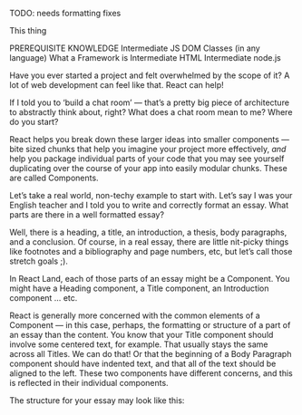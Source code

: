 TODO: needs formatting fixes

This thing

PREREQUISITE KNOWLEDGE
Intermediate JS
DOM
Classes (in any language)
What a Framework is
Intermediate HTML
Intermediate node.js

Have you ever started a project and felt overwhelmed by the scope of it? A lot of web development can feel like that. React can help! 

If I told you to ‘build a chat room’ — that’s a pretty big piece of architecture to abstractly think about, right? What does a chat room mean to me? Where do you start? 

React helps you break down these larger ideas into smaller components — bite sized chunks that help you imagine your project more effectively, _and_ help you package individual parts of your code that you may see yourself duplicating over the course of your app into easily modular chunks. These are called Components. 

Let’s take a real world, non-techy example to start with. Let’s say I was your English teacher and I told you to write and correctly format an essay. What parts are there in a well formatted essay? 

Well, there is a heading, a title, an introduction, a thesis, body paragraphs, and a conclusion. Of course, in a real essay, there are little nit-picky things like footnotes and a bibliography and page numbers, etc, but let’s call those stretch goals ;). 

In React Land, each of those parts of an essay might be a Component. You might have a Heading component, a Title component, an Introduction component … etc.

React is generally more concerned with the common elements of a Component — in this case, perhaps, the formatting or structure of a part of an essay than the content. You know that your Title component should involve some centered text, for example. That usually stays the same across all Titles. We can do that! Or that the beginning of a Body Paragraph component should have indented text, and that all of the text should be aligned to the left. These two components have different concerns, and this is reflected in their individual components. 

The structure for your essay may look like this:

<Heading />
<Title />
<Introduction />
<Evidentiary Paragraph />
<Evidentiary Paragraph />
<Evidentiary Paragraph />
<Conclusion /> 

Notice that these components look similar to HTML components you may have encountered previously. Just like HTML, you can also put child components in parent components. Let’s get way more granular with our Essay format. 

<Essay>
	<Heading/>
	<Title />
	<Introduction>
		<Thesis />
	</Introduction>
	<Evidentiary Paragraph>
		<Evidence />
		<Analysis />
		<Evidence />
		<Analysis />
	</Evidentiary Paragraph>
	<Evidentiary Paragraph>
		<Evidence />
		<Analysis />
		<Evidence />
		<Analysis />
	</Evidentiary Paragraph>
	<Evidentiary Paragraph>
		<Evidence />
		<Analysis />
		<Evidence />
		<Analysis />
	</Evidentiary Paragraph>
	<Conclusion />
</Essay> 

Where React really shines is when we’re using Components multiple times. Already, we can see some of these components reused. The formatting for your Evidence may always be the same. It’ll probably always be a quote from some leading scholar, followed by a direct to the bibliography. You can use the Evidence component formatting every time and simply fill in the specific text as appropriate. 

Even better (or worse as it may be), let’s say that I, as your sadistic English Instructor, assign you two properly formatted essays at once (oh no!). While it can’t help you with the actual research and analysis that goes into your essays, React has you covered for your formatting. You can reuse those same components that you made for your first essay to format your second essay, because those Components are modular, reusable parts. React _wants_ you to write less code and make your job less painful. 

Let’s dive deeper into what makes a component. 

We scaffold the component with Javascript Class architecture. Maybe you’ve seen a class designation before — something like this? 

class Title {

	<some stuff goes here depending on what you want your class to do>

}

We’re going to build our Component using the React Component class architecture. 

class Title extends Component {

}

Inside a Component class object, there is one method that’s always there: the render() method. The render method tells Javascript what to compile into a visual representation of HTML for the DOM. For our Title component, it may look like this:

class Title extends Component {

	render () {
		return <div>”Here’s my title!”</div>
	}
}

Looks just like a regular ol’ function that returns something, right? Nice and dependable. 

We have to stop here for a second though, because I _must_ clarify something. That syntax up there that looks like HTML? It’s not. We don’t want to render HTML in our Javascript component. That’s gross. Fortunately, React comes with a rendering language that will compile your code to HTML that _looks just like HTML_. Say hello to JSX. It looks like HTML, it talks and walks like HTML, but under the hood, it’s doing so much more. Don’t worry about that for now though. If the very thought is overwhelming, just pretend you’re writing HTML. Again, I must reiterate that you’re not, but we can pretend. ;) 

So once I’ve built my component, I can call it in code just like a HTML (but it’s not HTML ;) tag) just like this:

<Title /> 

For the purposes of Javascript and your UI, that will render to a single div with “Here’s my title!” Written inside. Again, there’s a lot going on under the hood — you can read about it here if you really must:

<link on how react really works> 

You can also declare functions in a Component, just like you can methods in any class. Let’s say that I want to turn my title into a clickable button. One might look like this:

class Title extends Component {
	const clickMe = () => {
		console.log(“I’ve been clicked!”)
	}

	render () {
		return <button onClick={this.clickMe}>”Here’s my title!”</button>
	}
}

So here, if my button-title is clicked, it should log “I’ve been clicked!” to the console. Neat, huh? A couple of things we need to note: 

1.) Any function declarations go within the class but before the render. The render method should be the last thing in your Component. 

2.) You can call your functions, once you’ve established them, in your render method. You can do this by asking for the property that exists on the object ‘this’. ‘this’ is a construct of a Javascript class. Our function exists on this as this.clickMe. You can see that I’ve called it to represent the onClick event on the render. You can use this the same way you might define any javascript function functionality in play with your DOM. 

Now you can build very basic React components. 

Next Time: state and props (i.e. the other great advantage to a react component). 

